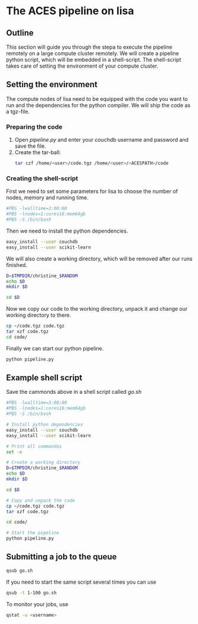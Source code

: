 # The ACES pipeline on lisa

## Outline
This section will guide you through the stepa to execute the pipeline remotely on a large compute cluster remotely.
We will create a pipeline python script, which will be embedded in a shell-script.
The shell-script takes care of setting the environment of your compute cluster.

## Setting the environment
The compute nodes of lisa need to be equipped with the code you want to run and the dependencies for the python compiler.
We will ship the code as a tgz-file.

### Preparing the code
1) Open *pipeline.py* and enter your couchdb username and password and save the file.
2) Create the tar-ball:
   ```sh
   tar czf /home/<user>/code.tgz /home/<user>/<ACESPATH>/code
   ``` 

### Creating the shell-script

First we need to set some parameters for lisa to choose the number of nodes, memory and running time.

```sh
#PBS -lwalltime=3:00:00
#PBS -lnodes=1:cores16:mem64gb
#PBS -S /bin/bash
``` 

Then we need to install the python dependencies.

```sh
easy_install --user couchdb
easy_install --user scikit-learn
```

We will also create a working directory, which will be removed after our runs finished.

```sh
D=$TMPDIR/christine_$RANDOM
echo $D
mkdir $D

cd $D
```

Now we copy our code to the working directory, unpack it and change our working directory to there.
```sh
cp ~/code.tgz code.tgz
tar xzf code.tgz
cd code/
```

Finally we can start our python pipeline.
```sh
python pipeline.py
```

## Example shell script
Save the cammonds above in a shell script called *go.sh*

```sh
#PBS -lwalltime=3:00:00
#PBS -lnodes=1:cores16:mem64gb
#PBS -S /bin/bash

# Install python dependencies
easy_install --user couchdb
easy_install --user scikit-learn

# Print all commandos
set -e

# Create a working directory
D=$TMPDIR/christine_$RANDOM
echo $D
mkdir $D

cd $D

# Copy and unpack the code
cp ~/code.tgz code.tgz
tar xzf code.tgz

cd code/

# Start the pipeline
python pipeline.py
```

## Submitting a job to the queue

```sh
qsub go.sh
```

If you need to start the same script several times you can use
```sh
qsub -t 1-100 go.sh
```

To monitor your jobs, use
```sh
qstat -u <username>
```


